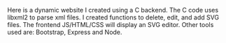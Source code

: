 Here is a dynamic website I created using a C backend. The C code uses libxml2
to parse xml files. I created functions to delete, edit, and add SVG files.
The frontend JS/HTML/CSS will display an SVG editor. Other tools used are: 
Bootstrap, Express and Node.
